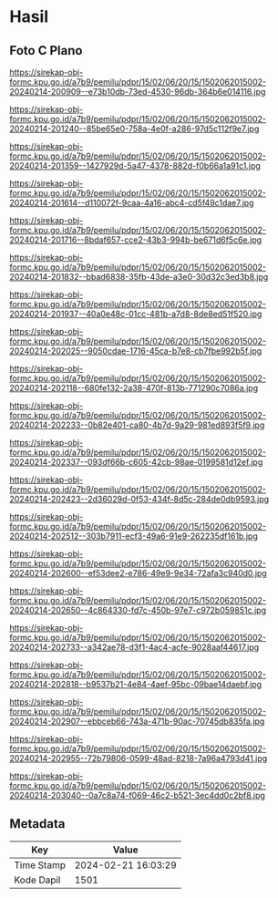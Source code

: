 # Hasil

## Foto C Plano

https://sirekap-obj-formc.kpu.go.id/a7b9/pemilu/pdpr/15/02/06/20/15/1502062015002-20240214-200909--e73b10db-73ed-4530-96db-364b6e014116.jpg

https://sirekap-obj-formc.kpu.go.id/a7b9/pemilu/pdpr/15/02/06/20/15/1502062015002-20240214-201240--85be65e0-758a-4e0f-a286-97d5c112f9e7.jpg

https://sirekap-obj-formc.kpu.go.id/a7b9/pemilu/pdpr/15/02/06/20/15/1502062015002-20240214-201359--1427929d-5a47-4378-882d-f0b66a1a91c1.jpg

https://sirekap-obj-formc.kpu.go.id/a7b9/pemilu/pdpr/15/02/06/20/15/1502062015002-20240214-201614--d110072f-9caa-4a16-abc4-cd5f49c1dae7.jpg

https://sirekap-obj-formc.kpu.go.id/a7b9/pemilu/pdpr/15/02/06/20/15/1502062015002-20240214-201716--8bdaf657-cce2-43b3-994b-be671d6f5c6e.jpg

https://sirekap-obj-formc.kpu.go.id/a7b9/pemilu/pdpr/15/02/06/20/15/1502062015002-20240214-201832--bbad6838-35fb-43de-a3e0-30d32c3ed3b8.jpg

https://sirekap-obj-formc.kpu.go.id/a7b9/pemilu/pdpr/15/02/06/20/15/1502062015002-20240214-201937--40a0e48c-01cc-481b-a7d8-8de8ed51f520.jpg

https://sirekap-obj-formc.kpu.go.id/a7b9/pemilu/pdpr/15/02/06/20/15/1502062015002-20240214-202025--9050cdae-1716-45ca-b7e8-cb7fbe992b5f.jpg

https://sirekap-obj-formc.kpu.go.id/a7b9/pemilu/pdpr/15/02/06/20/15/1502062015002-20240214-202118--680fe132-2a38-470f-813b-771290c7086a.jpg

https://sirekap-obj-formc.kpu.go.id/a7b9/pemilu/pdpr/15/02/06/20/15/1502062015002-20240214-202233--0b82e401-ca80-4b7d-9a29-981ed893f5f9.jpg

https://sirekap-obj-formc.kpu.go.id/a7b9/pemilu/pdpr/15/02/06/20/15/1502062015002-20240214-202337--093df66b-c605-42cb-98ae-0199581d12ef.jpg

https://sirekap-obj-formc.kpu.go.id/a7b9/pemilu/pdpr/15/02/06/20/15/1502062015002-20240214-202423--2d36029d-0f53-434f-8d5c-284de0db9593.jpg

https://sirekap-obj-formc.kpu.go.id/a7b9/pemilu/pdpr/15/02/06/20/15/1502062015002-20240214-202512--303b7911-ecf3-49a6-91e9-262235df161b.jpg

https://sirekap-obj-formc.kpu.go.id/a7b9/pemilu/pdpr/15/02/06/20/15/1502062015002-20240214-202600--ef53dee2-e786-49e9-9e34-72afa3c940d0.jpg

https://sirekap-obj-formc.kpu.go.id/a7b9/pemilu/pdpr/15/02/06/20/15/1502062015002-20240214-202650--4c864330-fd7c-450b-97e7-c972b059851c.jpg

https://sirekap-obj-formc.kpu.go.id/a7b9/pemilu/pdpr/15/02/06/20/15/1502062015002-20240214-202733--a342ae78-d3f1-4ac4-acfe-9028aaf44617.jpg

https://sirekap-obj-formc.kpu.go.id/a7b9/pemilu/pdpr/15/02/06/20/15/1502062015002-20240214-202818--b9537b21-4e84-4aef-95bc-09bae14daebf.jpg

https://sirekap-obj-formc.kpu.go.id/a7b9/pemilu/pdpr/15/02/06/20/15/1502062015002-20240214-202907--ebbceb66-743a-471b-90ac-70745db835fa.jpg

https://sirekap-obj-formc.kpu.go.id/a7b9/pemilu/pdpr/15/02/06/20/15/1502062015002-20240214-202955--72b79806-0599-48ad-8218-7a96a4793d41.jpg

https://sirekap-obj-formc.kpu.go.id/a7b9/pemilu/pdpr/15/02/06/20/15/1502062015002-20240214-203040--0a7c8a74-f069-46c2-b521-3ec4dd0c2bf8.jpg


## Metadata

| Key        | Value               |
| ---------- | ------------------- |
| Time Stamp | 2024-02-21 16:03:29 |
| Kode Dapil | 1501                |



